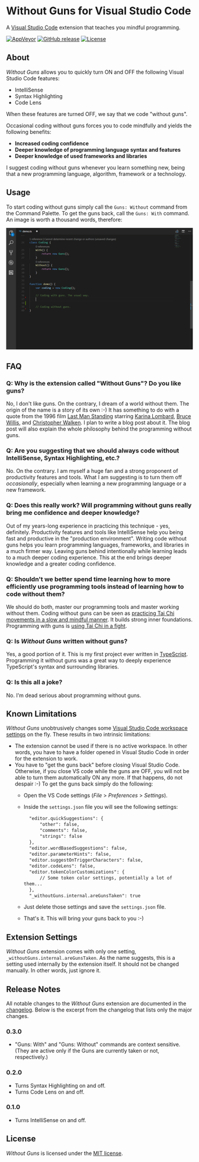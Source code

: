 # Without Guns for Visual Studio Code
A [Visual Studio Code](https://code.visualstudio.com) extension that teaches you mindful programming.

[![AppVeyor](https://img.shields.io/appveyor/ci/ironcev/without-guns-for-vs-code.svg)](https://ci.appveyor.com/project/ironcev/without-guns-for-vs-code)
[![GitHub release](https://img.shields.io/github/release/ironcev/without-guns-for-vs-code/all.svg)](https://github.com/ironcev/without-guns-for-vs-code/releases)
[![License](https://img.shields.io/github/license/ironcev/without-guns-for-vs-code.svg)](https://github.com/ironcev/without-guns-for-vs-code/blob/master/LICENSE)

## About
*Without Guns* allows you to quickly turn ON and OFF the following Visual Studio Code features:
- IntelliSense
- Syntax Highlighting
- Code Lens

When these features are turned OFF, we say that we code "without guns".

Occasional coding without guns forces you to code mindfully and yields the following benefits:
- **Increased coding confidence**
- **Deeper knowledge of programming language syntax and features**
- **Deeper knowledge of used frameworks and libraries**

I suggest coding without guns whenever you learn something new, being that a new programming language, algorithm, framework or a technology.

## Usage
To start coding without guns simply call the `Guns: Without` command from the Command Palette. To get the guns back, call the `Guns: With` command. An image is worth a thousand words, therefore:

![Without Guns extension in action](https://raw.githubusercontent.com/ironcev/without-guns-for-vs-code/master/images/demo.gif)

## FAQ
### Q: Why is the extension called "Without Guns"? Do you like guns?
No, I don't like guns. On the contrary, I dream of a world without them. The origin of the name is a story of its own :-) It has something to do with a quote from the 1996 film [Last Man Standing](https://en.wikipedia.org/wiki/Last_Man_Standing_(1996_film)) starring [Karina Lombard](https://en.wikipedia.org/wiki/Karina_Lombard), [Bruce Willis](https://en.wikipedia.org/wiki/Bruce_Willis), and [Christopher Walken](https://en.wikipedia.org/wiki/Christopher_Walken). I plan to write a blog post about it. The blog post will also explain the whole philosophy behind the programming without guns.

### Q: Are you suggesting that we should always code without IntelliSense, Syntax Highlighting, etc.?
No. On the contrary. I am myself a huge fan and a strong proponent of productivity features and tools. What I am suggesting is to turn them off *occasionally*, especially when learning a new programming language or a new framework.

### Q: Does this really work? Will programming without guns really bring me confidence and deeper knowledge?
Out of my years-long experience in practicing this technique - yes, definitely. Productivity features and tools like IntelliSense help you being fast and productive in the "production environment". Writing code without guns helps you learn programming languages, frameworks, and libraries in a much firmer way. Leaving guns behind intentionally while learning leads to a much deeper coding experience. This at the end brings deeper knowledge and a greater coding confidence.

### Q: Shouldn't we better spend time learning how to more efficiently use programming tools instead of learning how to code without them?
We should do both, master our programming tools and master working without them. Coding without guns can be seen as [practicing Tai Chi movements in a slow and mindful manner](https://youtu.be/2GX4WZSUVPo). It builds strong inner foundations. Programming with guns is [using Tai Chi in a fight](https://youtu.be/Jw5mn15xv5o).

### Q: Is *Without Guns* written without guns?
Yes, a good portion of it. This is my first project ever written in [TypeScript](http://www.typescriptlang.org). Programming it without guns was a great way to deeply experience TypeScript's syntax and surrounding libraries.

### Q: Is this all a joke?
No. I'm dead serious about programming without guns.

## Known Limitations
*Without Guns* unobtrusively changes some [Visual Studio Code workspace settings](https://code.visualstudio.com/docs/getstarted/settings) on the fly. These results in two intrinsic limitations:
- The extension cannot be used if there is no active workspace. In other words, you have to have a folder opened in Visual Studio Code in order for the extension to work.
- You have to "get the guns back" before closing Visual Studio Code. Otherwise, if you close VS code while the guns are OFF, you will not be able to turn them automatically ON any more. If that happens, do not despair :-) To get the guns back simply do the following:
    - Open the VS Code settings (*File* > *Preferences* > *Settings*).
    - Inside the `settings.json` file you will see the following settings:

            "editor.quickSuggestions": {
                "other": false,
                "comments": false,
                "strings": false
            },
            "editor.wordBasedSuggestions": false,
            "editor.parameterHints": false,
            "editor.suggestOnTriggerCharacters": false,
            "editor.codeLens": false,
            "editor.tokenColorCustomizations": {
                // Some token color settings, potentially a lot of them...
            },
            "_withoutGuns.internal.areGunsTaken": true

    - Just delete those settings and save the `settings.json` file.
    - That's it. This will bring your guns back to you :-)

## Extension Settings
*Without Guns* extension comes with only one setting, `_withoutGuns.internal.areGunsTaken`. As the name suggests, this is a setting used internally by the extension itself. It should not be changed manually. In other words, just ignore it.

## Release Notes
All notable changes to the *Without Guns* extension are documented in the [changelog](CHANGELOG.md). Below is the excerpt from the changelog that lists only the major changes.

### 0.3.0
- "Guns: With" and "Guns: Without" commands are context sensitive. (They are active only if the Guns are currently taken or not, respectively.)

### 0.2.0
- Turns Syntax Highlighting on and off.
- Turns Code Lens on and off.

### 0.1.0
- Turns IntelliSense on and off.

## License
*Without Guns* is licensed under the [MIT license](LICENSE).